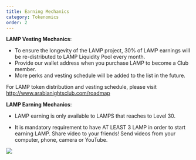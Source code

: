 ```yaml
---
title: Earning Mechanics
category: Tokenomics
order: 2
---
```


**LAMP Vesting Mechanics**:

* To ensure the longevity of the LAMP project, 30% of LAMP earnings will be re-distributed to LAMP Liquidity Pool every month.
* Provide our wallet address when you purchase LAMP to become a Club member.
* More perks and vesting schedule will be added to the list in the future. 

For LAMP token distribution and vesting schedule, please visit http://www.arabianightsclub.com/roadmap 


**LAMP Earning Mechanics**:

* LAMP earning is only available to LAMPS that reaches to Level 30.

* It is mandatory requirement to have AT LEAST 3 LAMP in order to start earning LAMP. 
Share video to your friends! Send videos from your computer, phone, camera or YouTube.

![](//placehold.it/800x600)
